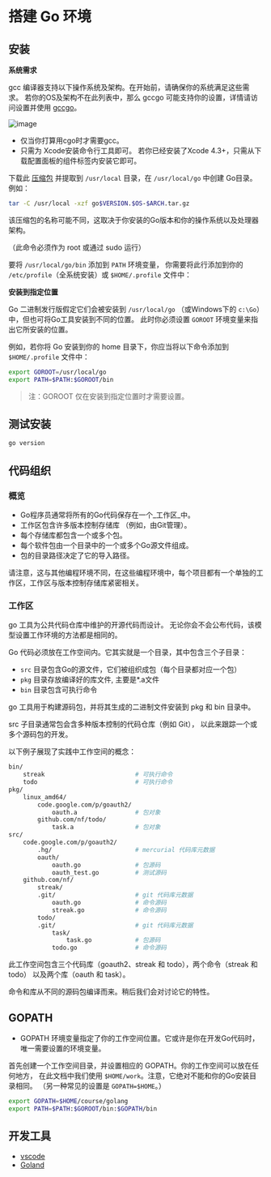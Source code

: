 # 搭建 Go 环境

## 安装

**系统需求**

gcc 编译器支持以下操作系统及架构。在开始前，请确保你的系统满足这些需求。 若你的OS及架构不在此列表中，那么 gccgo 可能支持你的设置，详情请访问设置并使用 [gccgo](https://golang.org/doc/install/gccgo)。

![image](https://user-images.githubusercontent.com/3849072/49286514-5b31c580-f4d5-11e8-927e-b4a1e27248bb.png)

- 仅当你打算用cgo时才需要gcc。
- 只需为 Xcode安装命令行工具即可。 若你已经安装了Xcode 4.3+，只需从下载配置面板的组件标签内安装它即可。

下载此 [压缩包](https://golang.org/dl/) 并提取到 `/usr/local` 目录，在 `/usr/local/go` 中创建 Go目录。例如：

```bash
tar -C /usr/local -xzf go$VERSION.$OS-$ARCH.tar.gz
```

该压缩包的名称可能不同，这取决于你安装的Go版本和你的操作系统以及处理器架构。

（此命令必须作为 root 或通过 sudo 运行）

要将 `/usr/local/go/bin` 添加到 `PATH` 环境变量， 你需要将此行添加到你的 `/etc/profile`（全系统安装）或 `$HOME/.profile` 文件中：

**安装到指定位置**

Go 二进制发行版假定它们会被安装到 `/usr/local/go` （或Windows下的 `c:\Go`）中，但也可将Go工具安装到不同的位置。 此时你必须设置 `GOROOT` 环境变量来指出它所安装的位置。

例如，若你将 Go 安装到你的 home 目录下，你应当将以下命令添加到 `$HOME/.profile` 文件中：

```bash
export GOROOT=/usr/local/go
export PATH=$PATH:$GOROOT/bin
```

> 注：GOROOT 仅在安装到指定位置时才需要设置。

## 测试安装

```bash
go version
```

## 代码组织

### 概览

- Go程序员通常将所有的Go代码保存在一个_工作区_中。
- 工作区包含许多版本控制存储库 （例如，由Git管理）。
- 每个存储库都包含一个或多个包。
- 每个软件包由一个目录中的一个或多个Go源文件组成。
- 包的目录路径决定了它的导入路径。

请注意，这与其他编程环境不同，在这些编程环境中，每个项目都有一个单独的工作区，工作区与版本控制存储库紧密相关。

### 工作区

go 工具为公共代码仓库中维护的开源代码而设计。 无论你会不会公布代码，该模型设置工作环境的方法都是相同的。

Go 代码必须放在工作空间内。它其实就是一个目录，其中包含三个子目录：

* `src` 目录包含Go的源文件，它们被组织成包（每个目录都对应一个包）
* `pkg` 目录存放编译好的库文件, 主要是*.a文件
* `bin` 目录包含可执行命令

go 工具用于构建源码包，并将其生成的二进制文件安装到 pkg 和 bin 目录中。

src 子目录通常包会含多种版本控制的代码仓库（例如 Git）， 以此来跟踪一个或多个源码包的开发。

以下例子展现了实践中工作空间的概念：

```bash
bin/
	streak                         # 可执行命令
	todo                           # 可执行命令
pkg/
	linux_amd64/
		code.google.com/p/goauth2/
			oauth.a                # 包对象
		github.com/nf/todo/
			task.a                 # 包对象
src/
	code.google.com/p/goauth2/
		.hg/                       # mercurial 代码库元数据
		oauth/
			oauth.go               # 包源码
			oauth_test.go          # 测试源码
	github.com/nf/
		streak/
		.git/                      # git 代码库元数据
			oauth.go               # 命令源码
			streak.go              # 命令源码
		todo/
		.git/                      # git 代码库元数据
			task/
				task.go            # 包源码
			todo.go                # 命令源码
```

此工作空间包含三个代码库（goauth2、streak 和 todo），两个命令（streak 和 todo） 以及两个库（oauth 和 task）。

命令和库从不同的源码包编译而来。稍后我们会对讨论它的特性。

## GOPATH

- GOPATH 环境变量指定了你的工作空间位置。它或许是你在开发Go代码时， 唯一需要设置的环境变量。

首先创建一个工作空间目录，并设置相应的 GOPATH。你的工作空间可以放在任何地方， 在此文档中我们使用 `$HOME/work`。注意，它绝对不能和你的Go安装目录相同。 （另一种常见的设置是 `GOPATH=$HOME`。）

```bash
export GOPATH=$HOME/course/golang
export PATH=$PATH:$GOROOT/bin:$GOPATH/bin
```

## 开发工具

- [vscode](https://code.visualstudio.com/)
- [Goland](https://www.jetbrains.com/go/)



